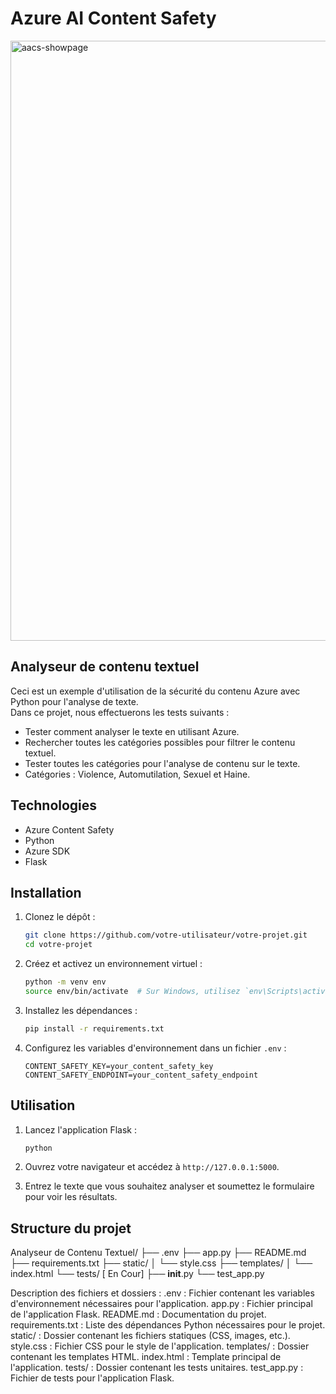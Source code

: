 # Azure AI Content Safety

<img width="960" alt="aacs-showpage" src="https://github.com/user-attachments/assets/0dc32856-47df-4699-bdad-b18e7d383b42">

## Analyseur de contenu textuel

Ceci est un exemple d'utilisation de la sécurité du contenu Azure avec Python pour l'analyse de texte.\
Dans ce projet, nous effectuerons les tests suivants :

* Tester comment analyser le texte en utilisant Azure.
* Rechercher toutes les catégories possibles pour filtrer le contenu textuel.
* Tester toutes les catégories pour l'analyse de contenu sur le texte.
* Catégories : Violence, Automutilation, Sexuel et Haine.

## Technologies

* Azure Content Safety
* Python
* Azure SDK
* Flask

## Installation

1. Clonez le dépôt :
    ```sh
    git clone https://github.com/votre-utilisateur/votre-projet.git
    cd votre-projet
    ```

2. Créez et activez un environnement virtuel :
    ```sh
    python -m venv env
    source env/bin/activate  # Sur Windows, utilisez `env\Scripts\activate`
    ```

3. Installez les dépendances :
    ```sh
    pip install -r requirements.txt
    ```

4. Configurez les variables d'environnement dans un fichier `.env` :
    ```
    CONTENT_SAFETY_KEY=your_content_safety_key
    CONTENT_SAFETY_ENDPOINT=your_content_safety_endpoint
    ```

## Utilisation

1. Lancez l'application Flask :
    ```sh
    python 
    ```

2. Ouvrez votre navigateur et accédez à `http://127.0.0.1:5000`.

3. Entrez le texte que vous souhaitez analyser et soumettez le formulaire pour voir les résultats.

## Structure du projet

Analyseur de Contenu Textuel/
├── .env
├── app.py
├── README.md
├── requirements.txt
├── static/
│   └── style.css
├── templates/
│   └── index.html
└── tests/ [ En Cour]
    ├── __init__.py
    └── test_app.py

Description des fichiers et dossiers :
.env : Fichier contenant les variables d'environnement nécessaires pour l'application.
app.py : Fichier principal de l'application Flask.
README.md : Documentation du projet.
requirements.txt : Liste des dépendances Python nécessaires pour le projet.
static/ : Dossier contenant les fichiers statiques (CSS, images, etc.).
style.css : Fichier CSS pour le style de l'application.
templates/ : Dossier contenant les templates HTML.
index.html : Template principal de l'application.
tests/ : Dossier contenant les tests unitaires.
test_app.py : Fichier de tests pour l'application Flask.
